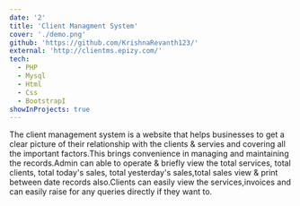 ```yaml
---
date: '2'
title: 'Client Managment System'
cover: './demo.png'
github: 'https://github.com/KrishnaRevanth123/'
external: 'http://clientms.epizy.com/'
tech:
  - PHP
  - Mysql
  - Html
  - Css
  - BootstrapI
showInProjects: true
---
```


The client management system is a website that helps businesses to get a clear picture of their relationship with the clients & servies and covering all the important factors.This brings convenience in managing and maintaining the records.Admin can able to operate & briefly view the total services, total clients, total today's sales, total yesterday's sales,total sales view & print between date records also.Clients can easily view the services,invoices and can easily raise for any queries directly if they want to.
